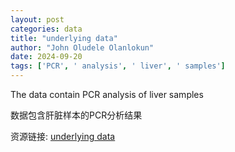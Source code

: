 ```yaml
---
layout: post
categories: data
title: "underlying data"
author: "John Oludele Olanlokun"
date: 2024-09-20
tags: ['PCR', ' analysis', ' liver', ' samples']
---
```


The data contain PCR analysis of liver samples

数据包含肝脏样本的PCR分析结果

资源链接: [underlying data](https://doi.org/10.57760/sciencedb.13561)
